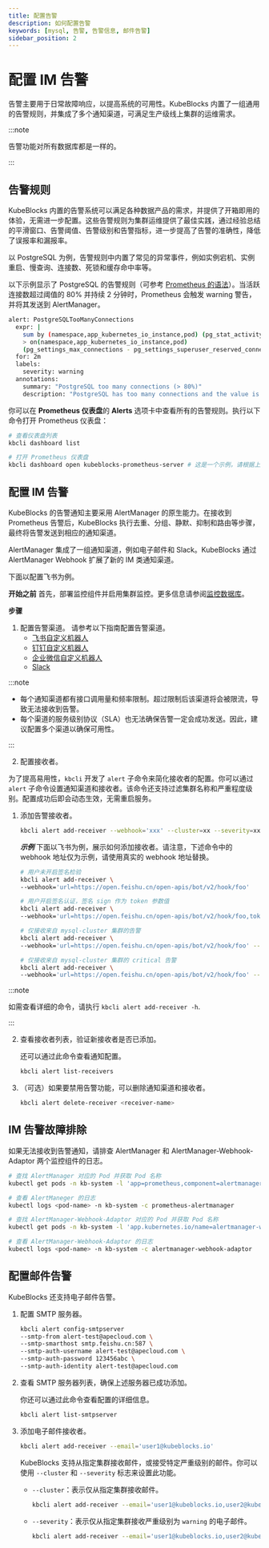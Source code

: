 ```yaml
---
title: 配置告警
description: 如何配置告警
keywords: [mysql, 告警, 告警信息, 邮件告警]
sidebar_position: 2
---
```


# 配置 IM 告警

告警主要用于日常故障响应，以提高系统的可用性。KubeBlocks 内置了一组通用的告警规则，并集成了多个通知渠道，可满足生产级线上集群的运维需求。

:::note

告警功能对所有数据库都是一样的。

:::

## 告警规则

KubeBlocks 内置的告警系统可以满足各种数据产品的需求，并提供了开箱即用的体验，无需进一步配置。这些告警规则为集群运维提供了最佳实践，通过经验总结的平滑窗口、告警阈值、告警级别和告警指标，进一步提高了告警的准确性，降低了误报率和漏报率。

以 PostgreSQL 为例，告警规则中内置了常见的异常事件，例如实例宕机、实例重启、慢查询、连接数、死锁和缓存命中率等。

以下示例显示了 PostgreSQL 的告警规则（可参考 [Prometheus 的语法](https://prometheus.io/docs/prometheus/latest/querying/basics/)）。当活跃连接数超过阈值的 80% 并持续 2 分钟时，Prometheus 会触发 warning 警告，并将其发送到 AlertManager。

```bash
alert: PostgreSQLTooManyConnections
  expr: |
    sum by (namespace,app_kubernetes_io_instance,pod) (pg_stat_activity_count{datname!~"template.*|postgres"})
    > on(namespace,app_kubernetes_io_instance,pod)
    (pg_settings_max_connections - pg_settings_superuser_reserved_connections) * 0.8
  for: 2m
  labels:
    severity: warning
  annotations:
    summary: "PostgreSQL too many connections (> 80%)"
    description: "PostgreSQL has too many connections and the value is {{ $value }}. (instance: {{ $labels.pod }})"
```

你可以在  **Prometheus 仪表盘**的 **Alerts** 选项卡中查看所有的告警规则。执行以下命令打开 Prometheus 仪表盘：

```bash
# 查看仪表盘列表
kbcli dashboard list

# 打开 Prometheus 仪表盘
kbcli dashboard open kubeblocks-prometheus-server # 这是一个示例，请根据上述仪表盘列表中的实际名称填写
```

## 配置 IM 告警

KubeBlocks 的告警通知主要采用 AlertManager 的原生能力。在接收到 Prometheus 告警后，KubeBlocks 执行去重、分组、静默、抑制和路由等步骤，最终将告警发送到相应的通知渠道。

AlertManager 集成了一组通知渠道，例如电子邮件和 Slack。KubeBlocks 通过 AlertManager Webhook 扩展了新的 IM 类通知渠道。

下面以配置飞书为例。

**开始之前**
首先，部署监控组件并启用集群监控。更多信息请参阅[监控数据库](./monitor-database.md)。

**步骤**

1. 配置告警渠道。
请参考以下指南配置告警渠道。
     - [飞书自定义机器人](https://open.feishu.cn/document/ukTMukTMukTM/ucTM5YjL3ETO24yNxkjN)
     - [钉钉自定义机器人](https://open.dingtalk.com/document/orgapp/custom-robot-access)
     - [企业微信自定义机器人](https://developer.work.weixin.qq.com/document/path/91770)
     - [Slack](https://api.slack.com/messaging/webhooks)

:::note

- 每个通知渠道都有接口调用量和频率限制。超过限制后该渠道将会被限流，导致无法接收到告警。
- 每个渠道的服务级别协议（SLA）也无法确保告警一定会成功发送。因此，建议配置多个渠道以确保可用性。

:::

2. 配置接收者。

为了提高易用性，`kbcli` 开发了 `alert` 子命令来简化接收者的配置。你可以通过 `alert` 子命令设置通知渠道和接收者。该命令还支持过滤集群名称和严重程度级别。配置成功后即会动态生效，无需重启服务。

   1. 添加告警接收者。

      ```bash
      kbcli alert add-receiver --webhook='xxx' --cluster=xx --severity=xx
      ```

      ***示例***
      下面以飞书为例，展示如何添加接收者。请注意，下述命令中的 webhook 地址仅为示例，请使用真实的 webhook 地址替换。

      ```bash
      # 用户未开启签名检验
      kbcli alert add-receiver \
      --webhook='url=https://open.feishu.cn/open-apis/bot/v2/hook/foo'

      # 用户开启签名认证，签名 sign 作为 token 参数值
      kbcli alert add-receiver \
      --webhook='url=https://open.feishu.cn/open-apis/bot/v2/hook/foo,token=sign'

      # 仅接收来自 mysql-cluster 集群的告警
      kbcli alert add-receiver \
      --webhook='url=https://open.feishu.cn/open-apis/bot/v2/hook/foo' --cluster=mysql-cluster

      # 仅接收来自 mysql-cluster 集群的 critical 告警
      kbcli alert add-receiver \
      --webhook='url=https://open.feishu.cn/open-apis/bot/v2/hook/foo' --cluster=mysql-cluster --severity=critical
      ```

:::note

如需查看详细的命令，请执行 `kbcli alert add-receiver -h`.

:::

   2. 查看接收者列表，验证新接收者是否已添加。

      还可以通过此命令查看通知配置。

      ```bash
      kbcli alert list-receivers
      ```

   3. （可选）如果要禁用告警功能，可以删除通知渠道和接收者。

      ```bash
      kbcli alert delete-receiver <receiver-name>
      ```

## IM 告警故障排除

如果无法接收到告警通知，请排查 AlertManager 和 AlertManager-Webhook-Adaptor 两个监控组件的日志。

```bash
# 查找 AlertManager 对应的 Pod 并获取 Pod 名称
kubectl get pods -n kb-system -l 'app=prometheus,component=alertmanager'

# 查看 AlertManeger 的日志
kubectl logs <pod-name> -n kb-system -c prometheus-alertmanager

# 查找 AlertManager-Webhook-Adaptor 对应的 Pod 并获取 Pod 名称
kubectl get pods -n kb-system -l 'app.kubernetes.io/name=alertmanager-webhook-adaptor'

# 查看 AlertManager-Webhook-Adaptor 的日志
kubectl logs <pod-name> -n kb-system -c alertmanager-webhook-adaptor
```

## 配置邮件告警

KubeBlocks 还支持电子邮件告警。

1. 配置 SMTP 服务器。

    ```bash
    kbcli alert config-smtpserver 
    --smtp-from alert-test@apecloud.com \
    --smtp-smarthost smtp.feishu.cn:587 \
    --smtp-auth-username alert-test@apecloud.com \
    --smtp-auth-password 123456abc \
    --smtp-auth-identity alert-test@apecloud.com
    ```

2. 查看 SMTP 服务器列表，确保上述服务器已成功添加。

   你还可以通过此命令查看配置的详细信息。

    ```bash
    kbcli alert list-smtpserver
    ```

3. 添加电子邮件接收者。

    ```bash
    kbcli alert add-receiver --email='user1@kubeblocks.io'
    ```

    KubeBlocks 支持从指定集群接收邮件，或接受特定严重级别的邮件。你可以使用 `--cluster` 和 `--severity` 标志来设置此功能。
    - `--cluster`：表示仅从指定集群接收邮件。

      ```bash
      kbcli alert add-receiver --email='user1@kubeblocks.io,user2@kubeblocks.io' --cluster=mycluster
      ```

    - `--severity`：表示仅从指定集群接收严重级别为 `warning` 的电子邮件。

      ```bash
      kbcli alert add-receiver --email='user1@kubeblocks.io,user2@kubeblocks.io' --cluster=mycluster --severity=warning
      ```
